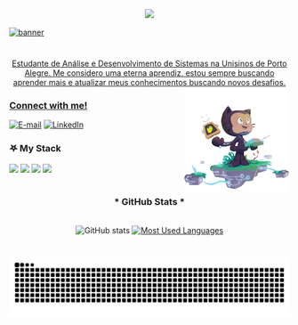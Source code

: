 <div align="center">
  <a href=https://github.com/user-attachments/assets/eef64bb7-c697-4c2a-ad70-db21fb1f43d3>
    <img src=https://readme-typing-svg.herokuapp.com?font=Fira+Code&weight=650&pause=1000&color=C969F7&width=435&lines=%F0%96%A4%90%EF%BD%A1%E2%98%85%E2%80%A2%E2%9C%A9+Welcome+to+my+profile+%E2%9C%A9%E2%80%A2%E2%98%85%EF%BD%A1%F0%96%A4%90)](https://git.io/typing-svg)
  </a>
</div>

![banner](https://github.com/user-attachments/assets/eef64bb7-c697-4c2a-ad70-db21fb1f43d3)

#

<p align="center">Estudante de Análise e Desenvolvimento de Sistemas na Unisinos de Porto Alegre.
Me considero uma eterna aprendiz, estou sempre buscando aprender mais e atualizar meus conhecimentos buscando novos desafios. 
  



<img align="right" alt="" height="190px" src="./src/NUX-Octodex-unscreen.gif">

<h3 align="left">Connect with me!</h3>

[![E-mail](https://img.shields.io/badge/-Email-000?style=for-the-badge&logo=microsoft-outlook&logoColor=FF00F6&color:FFF)](mailto:nathaliafloresmartins4550@gmail.com)
[![LinkedIn](https://img.shields.io/badge/-LinkedIn-000?style=for-the-badge&logo=linkedin&logoColor=FF00F6&color:FFF)](https://www.linkedin.com/in/nathalia-flores-1811n2004/)


<h3 align="left">𖤐 My Stack</h3>
<div align="left">
  <img width="40" src="https://cdn.jsdelivr.net/gh/devicons/devicon@latest/icons/css3/css3-original.svg" />
  
  <img width="40" src="https://cdn.jsdelivr.net/gh/devicons/devicon@latest/icons/javascript/javascript-original.svg" />
          
  <img width="40" src="https://cdn.jsdelivr.net/gh/devicons/devicon@latest/icons/html5/html5-original.svg" />
  
  <img width="40" src="https://cdn.jsdelivr.net/gh/devicons/devicon@latest/icons/python/python-original.svg" />       
</div>

#

<div style="text-align: center;" align="center">
  <h3>* GitHub Stats *</h3>
  <br>
  <img src="https://github-readme-stats-git-masterrstaa-rickstaa.vercel.app/api?username=namartinxs&hide_title=true&show_icons=true&include_all_commits=false&count_private=true&line_height=25&hide=issues&bg_color=000&title_color=FF00F6&text_color=FFF&border_radius=3&border_color=36123c&icon_color=FF00F6&theme=jolly" alt="GitHub stats">

  <a href="https://github.com/namartinxs/github-readme-stats">
    <img src="https://github-readme-stats-git-masterrstaa-rickstaa.vercel.app/api/top-langs/?username=namartinxs&line_height=10&card_width=290&card_height=290&layout=compact&hide_title=false&count_private=true&langs_count=4&show_icons=true&title_color=FF00F6&hide=html,css&bg_color=000&text_color=8B8B8B&border_radius=3&border_color=561760&count_private=true" alt="Most Used Languages">
  </a>
</div>



#          

<picture align="center">
  <source media="(prefers-color-scheme: dark)" srcset="https://raw.githubusercontent.com/namartinxs/namartinxs/output/github-contribution-grid-snake-dark.svg">
  <source media="(prefers-color-scheme: light)" srcset="https://raw.githubusercontent.com/namartinxs/namartinxs/output/github-contribution-grid-snake-dark.svg">
  <img align="center" alt="github contribution grid snake animation" src="https://raw.githubusercontent.com/namartinxs/namartinxs/output/github-contribution-grid-snake.svg">
</picture>


          


           
          
